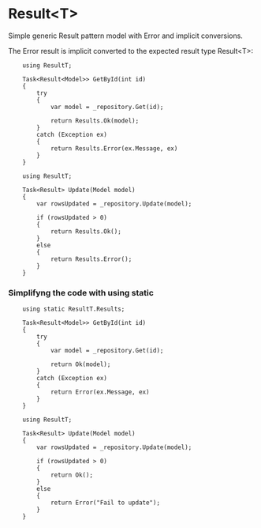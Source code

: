 # Result\<T\>

Simple generic Result pattern model with Error and implicit conversions.

The Error result is implicit converted to the expected result type Result\<T\>:


```
    using ResultT;

    Task<Result<Model>> GetById(int id)
    {
        try
        {
            var model = _repository.Get(id);

            return Results.Ok(model);
        }
        catch (Exception ex)
        {
            return Results.Error(ex.Message, ex)
        }
    }
```

```
    using ResultT;

    Task<Result> Update(Model model)
    {
        var rowsUpdated = _repository.Update(model);

        if (rowsUpdated > 0)
        {
            return Results.Ok();
        }
        else
        {
            return Results.Error();
        }
    }
```


### Simplifyng the code with using static


```
    using static ResultT.Results;

    Task<Result<Model>> GetById(int id)
    {
        try
        {
            var model = _repository.Get(id);

            return Ok(model);
        }
        catch (Exception ex)
        {
            return Error(ex.Message, ex)
        }
    }
```

```
    using ResultT;

    Task<Result> Update(Model model)
    {
        var rowsUpdated = _repository.Update(model);

        if (rowsUpdated > 0)
        {
            return Ok();
        }
        else
        {
            return Error("Fail to update");
        }
    }
```